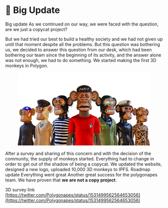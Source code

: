 # 🔆 Big Update

Big update As we continued on our way, we were faced with the question, are we just a copycat project?

&#x20;But we had tried our best to build a healthy society and we had not given up until that moment despite all the problems. But this question was bothering us, we decided to answer this question from our desk, which had been bothering our team since the beginning of its activity, and the answer alone was not enough, we had to do something. We started making the first 3D monkeys in Polygon.

<figure><img src="../.gitbook/assets/c547df55-60dc-4a21-8e06-657d2240c42f.jpeg" alt=""><figcaption></figcaption></figure>

&#x20;After a survey and sharing of this concern and with the decision of the community, the supply of monkeys started. Everything had to change in order to get out of the shadow of being a copycat. We updated the website, designed a new logo, uploaded 10,000 3D monkeys to IPFS. Roadmap update Everything went great Another great success for the polygonapes team. We have proven that **we are not a copy project**.&#x20;

3D survey link [https://twitter.com/Polygonapes/status/1531499562564653056](https://twitter.com/Polygonapes/status/1531499562564653056)
